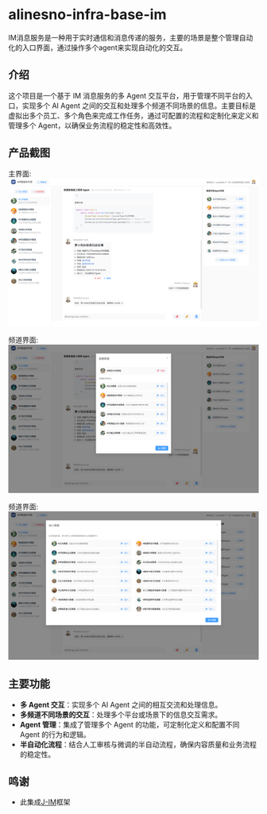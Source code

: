 # alinesno-infra-base-im
IM消息服务是一种用于实时通信和消息传递的服务，主要的场景是整个管理自动化的入口界面，通过操作多个agent来实现自动化的交互。
 
## 介绍

这个项目是一个基于 IM 消息服务的多 Agent 交互平台，用于管理不同平台的入口，实现多个 AI Agent 之间的交互和处理多个频道不同场景的信息。主要目标是虚拟出多个员工、多个角色来完成工作任务，通过可配置的流程和定制化来定义和管理多个 Agent，以确保业务流程的稳定性和高效性。

## 产品截图

主界面: 
<img src="/images/product_01.png" />

频道界面:
<img src="/images/product_02.png" />

频道界面:
<img src="/images/product_03.png" />

## 主要功能

- **多 Agent 交互**：实现多个 AI Agent 之间的相互交流和处理信息。
- **多频道不同场景的交互**：处理多个平台或场景下的信息交互需求。
- **Agent 管理**：集成了管理多个 Agent 的功能，可定制化定义和配置不同 Agent 的行为和逻辑。
- **半自动化流程**：结合人工审核与微调的半自动流程，确保内容质量和业务流程的稳定性。

## 鸣谢

- 此集成[J-IM](https://gitee.com/xchao/j-im)框架

